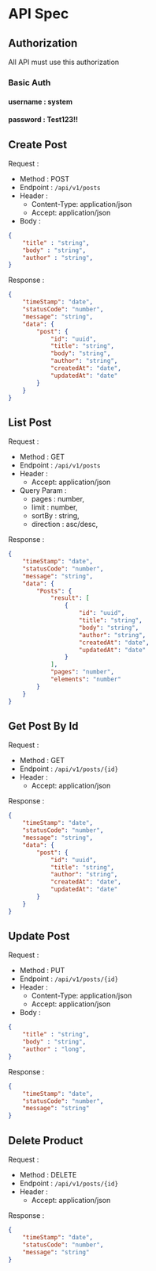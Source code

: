 # API Spec

## Authorization

All API must use this authorization

### Basic Auth

#### username : system
#### password : Test123!!

## Create Post

Request :
- Method : POST
- Endpoint : `/api/v1/posts`
- Header :
    - Content-Type: application/json
    - Accept: application/json
- Body :

```json 
{
    "title" : "string",
    "body" : "string",
    "author" : "string",
}
```

Response :

```json 
{
    "timeStamp": "date",
    "statusCode": "number",
    "message": "string",
    "data": {
        "post": {
            "id": "uuid",
            "title": "string",
            "body": "string",
            "author": "string",
            "createdAt": "date",
            "updatedAt": "date"
        }
    }
}
```

## List Post

Request :
- Method : GET
- Endpoint : `/api/v1/posts`
- Header :
    - Accept: application/json
- Query Param :
    - pages : number,
    - limit : number,
    - sortBy : string,
    - direction : asc/desc,

Response :

```json 
{
    "timeStamp": "date",
    "statusCode": "number",
    "message": "string",
    "data": {
        "Posts": {
            "result": [
                {
                    "id": "uuid",
                    "title": "string",
                    "body": "string",
                    "author": "string",
                    "createdAt": "date",
                    "updatedAt": "date"
                }
            ],
            "pages": "number",
            "elements": "number"
        }
    }
}
```

## Get Post By Id

Request :
- Method : GET
- Endpoint : `/api/v1/posts/{id}`
- Header :
    - Accept: application/json

Response :

```json 
{
    "timeStamp": "date",
    "statusCode": "number",
    "message": "string",
    "data": {
        "post": {
            "id": "uuid",
            "title": "string",
            "author": "string",
            "createdAt": "date",
            "updatedAt": "date"
        }
    }
}
```

## Update Post

Request :
- Method : PUT
- Endpoint : `/api/v1/posts/{id}`
- Header :
    - Content-Type: application/json
    - Accept: application/json
- Body :

```json 
{
    "title" : "string",
    "body" : "string",
    "author" : "long",
}
```

Response :

```json 
{
    "timeStamp": "date",
    "statusCode": "number",
    "message": "string"
}
```


## Delete Product

Request :
- Method : DELETE
- Endpoint : `/api/v1/posts/{id}`
- Header :
    - Accept: application/json

Response :

```json 
{
    "timeStamp": "date",
    "statusCode": "number",
    "message": "string"
}
```
